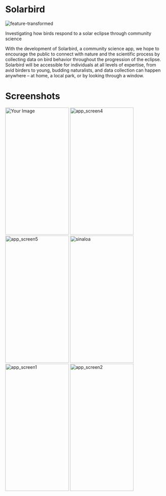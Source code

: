 # Solarbird
![feature-transformed](https://github.com/seandixit/Solarbird/assets/153400712/4da48efd-2995-4d7f-a38f-7f0b1c4bd4ec)

Investigating how birds respond to a solar eclipse through community science

With the development of Solarbird, a community science app, we hope to encourage the public to connect with nature and the scientific process by collecting data on bird behavior throughout the progression of the eclipse. Solarbird will be accessible for individuals at all levels of expertise, from avid birders to young, budding naturalists, and data collection can happen anywhere – at home, a local park, or by looking through a window.

# Screenshots
<img src="https://github.com/seandixit/Solarbird/assets/153400712/e138f45d-d9d3-4ea9-96f1-9bd3ea4c32d5" alt="Your Image" width="200" height="400">
<img src="https://github.com/seandixit/Solarbird/assets/153400712/5edd0957-042d-4e78-ac64-e89b7251d9a1" alt="app_screen4" width="200" height="400">
<img src="https://github.com/seandixit/Solarbird/assets/153400712/3d3d0554-6447-4326-9d1f-933981f54183" alt="app_screen5" width="200" height="400">
<img src="https://github.com/seandixit/Solarbird/assets/153400712/b8eca14f-6568-4b0b-9f1e-b8d7c2ed4dce" alt="sinaloa" width="200" height="400">
<img src="https://github.com/seandixit/Solarbird/assets/153400712/c894b021-8740-4d1d-b3db-21e9a4ac7233" alt="app_screen1" width="200" height="400">
<img src="https://github.com/seandixit/Solarbird/assets/153400712/993ca785-c2fb-4347-bf33-f808bf62a8e5" alt="app_screen2" width="200" height="400">


